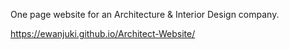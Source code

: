 One page website for an Architecture & Interior Design company.

https://ewanjuki.github.io/Architect-Website/